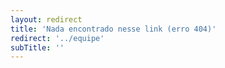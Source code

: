 ```yaml
---
layout: redirect
title: 'Nada encontrado nesse link (erro 404)'
redirect: '../equipe'
subTitle: ''
---
```

